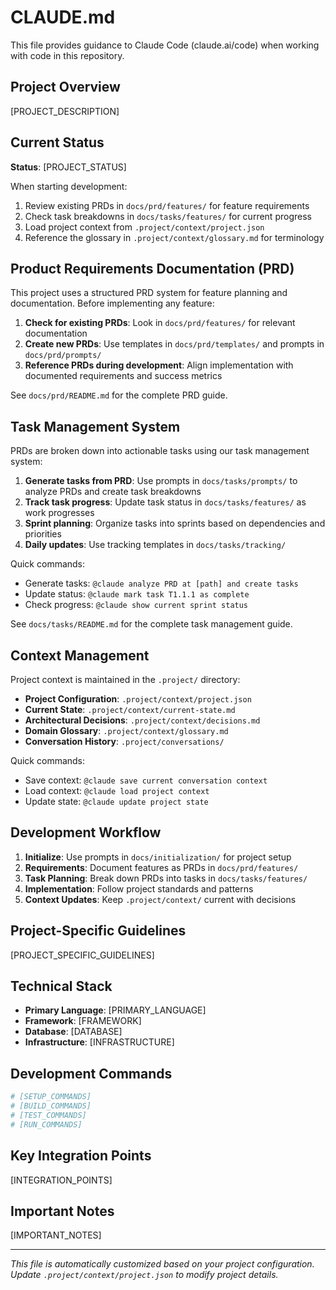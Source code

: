 # CLAUDE.md

This file provides guidance to Claude Code (claude.ai/code) when working with code in this repository.

## Project Overview

[PROJECT_DESCRIPTION]

## Current Status

**Status**: [PROJECT_STATUS]

When starting development:
1. Review existing PRDs in `docs/prd/features/` for feature requirements
2. Check task breakdowns in `docs/tasks/features/` for current progress
3. Load project context from `.project/context/project.json`
4. Reference the glossary in `.project/context/glossary.md` for terminology

## Product Requirements Documentation (PRD)

This project uses a structured PRD system for feature planning and documentation. Before implementing any feature:

1. **Check for existing PRDs**: Look in `docs/prd/features/` for relevant documentation
2. **Create new PRDs**: Use templates in `docs/prd/templates/` and prompts in `docs/prd/prompts/`
3. **Reference PRDs during development**: Align implementation with documented requirements and success metrics

See `docs/prd/README.md` for the complete PRD guide.

## Task Management System

PRDs are broken down into actionable tasks using our task management system:

1. **Generate tasks from PRD**: Use prompts in `docs/tasks/prompts/` to analyze PRDs and create task breakdowns
2. **Track task progress**: Update task status in `docs/tasks/features/` as work progresses
3. **Sprint planning**: Organize tasks into sprints based on dependencies and priorities
4. **Daily updates**: Use tracking templates in `docs/tasks/tracking/`

Quick commands:
- Generate tasks: `@claude analyze PRD at [path] and create tasks`
- Update status: `@claude mark task T1.1.1 as complete`
- Check progress: `@claude show current sprint status`

See `docs/tasks/README.md` for the complete task management guide.

## Context Management

Project context is maintained in the `.project/` directory:

- **Project Configuration**: `.project/context/project.json`
- **Current State**: `.project/context/current-state.md`
- **Architectural Decisions**: `.project/context/decisions.md`
- **Domain Glossary**: `.project/context/glossary.md`
- **Conversation History**: `.project/conversations/`

Quick commands:
- Save context: `@claude save current conversation context`
- Load context: `@claude load project context`
- Update state: `@claude update project state`

## Development Workflow

1. **Initialize**: Use prompts in `docs/initialization/` for project setup
2. **Requirements**: Document features as PRDs in `docs/prd/features/`
3. **Task Planning**: Break down PRDs into tasks in `docs/tasks/features/`
4. **Implementation**: Follow project standards and patterns
5. **Context Updates**: Keep `.project/context/` current with decisions

## Project-Specific Guidelines

[PROJECT_SPECIFIC_GUIDELINES]

## Technical Stack

- **Primary Language**: [PRIMARY_LANGUAGE]
- **Framework**: [FRAMEWORK]
- **Database**: [DATABASE]
- **Infrastructure**: [INFRASTRUCTURE]

## Development Commands

```bash
# [SETUP_COMMANDS]
# [BUILD_COMMANDS]
# [TEST_COMMANDS]
# [RUN_COMMANDS]
```

## Key Integration Points

[INTEGRATION_POINTS]

## Important Notes

[IMPORTANT_NOTES]

---

*This file is automatically customized based on your project configuration. Update `.project/context/project.json` to modify project details.*